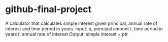 # github-final-project
A calculator that calculates simple interest given principal,
annual rate of interest and time period in years.
Input:
p, principal amount
t, time period
in years r,
annual rate of
interest
Output:
simple interest = p*t*r
